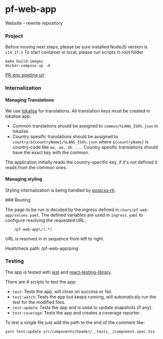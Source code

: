 # pf-web-app

Website - rewrite repository

### Project

Before moving next steps, please be sure installed NodeJS version is `v14.17.1`
To start container in local, please run scripts in root folder

```
make build-images
docker-compose up -d
```

[PR-env pipeline url](https://build.propertyfinder.ae/view/PF-K8S-PRENV/job/pf-k8s-deploy-prenv/)

### Internalization

#### Managing Translations

We use [lokalise](https://app.lokalise.com/project/8608849260eedebb9ba8d9.28758700/?view=multi) for translations. All translation keys must be created in lokalise app.

- Common translations should be assigned to `common/%LANG_ISO%.json` in lokalise.
- Country spesific translations should be assigned to `country/${countryName}/%LANG_ISO%.json` where `${countryName}` is country-code like `ma, ae, bh ...`. Country spesific translations should have the exact key with the common.

The application initially reads the country-specific key, if it's not defined it reads from the common ones.

#### Managing styling

Styling internalization is being handled by [postcss-rtl](https://www.npmjs.com/package/postcss-rtl).

### Routing

The page to be run is decided by the ingress defined in `chars/pf-web-app/values.yaml`. The defined variables are used in `ingress.yaml` to configure resolving the requested URL.

```
    /pf-web-app\/(.*)
```

URL is resolved in in sequence from left to right.

Healtcheck path: /pf-web-app/ping

### Testing

The app is tested with [jest](https://jestjs.io/) and [react-testing-library](https://testing-library.com/docs/react-testing-library).

There are 4 scripts to test the app:

- `test`: Tests the app, will close on success or fail.
- `test:watch`: Tests the app but keeps running, will automaticaly run the test for the modified files.
- `test:update`: Tests the app and is used to update snapshots (if any).
- `test:coverage`: Tests the app and creates a coverage reporter.

To test a single file just add the path to the end of the comment like:

```bash
yarn test:update src/components/header/__tests__/component.spec.tsx
```
